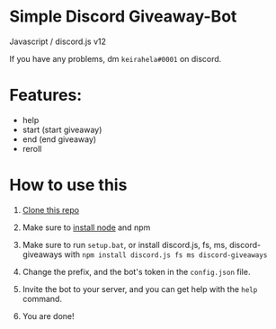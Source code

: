 # Simple Discord Giveaway-Bot

Javascript / discord.js v12

If you have any problems, dm ```keirahela#0001``` on discord.



# Features:



- help
- start (start giveaway)
- end (end giveaway)
- reroll


# How to use this



1. [Clone this repo]

2. Make sure to [install node] and npm

3. Make sure to run ```setup.bat```, or install discord.js, fs, ms, discord-giveaways with ```npm install discord.js fs ms discord-giveaways```

4. Change the prefix, and the bot's token in the ```config.json``` file.

5. Invite the bot to your server, and you can get help with the ```help``` command.

6. You are done!


[install node]: https://nodejs.org/en/
[Clone this repo]: https://github.com/keirahela/discord-giveaway-bot/archive/refs/heads/main.zip
